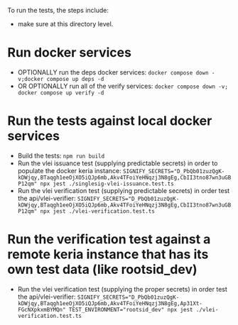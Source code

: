 To run the tests, the steps include:
* make sure at this directory level.

# Run docker services
* OPTIONALLY run the deps docker services:
```docker compose down -v;docker compose up deps -d```
* OR OPTIONALLY run all of the verify services:
```docker compose down -v; docker compose up verify -d```

# Run the tests against local docker services
* Build the tests: ```npm run build```
* Run the vlei issuance test (supplying predictable secrets) in order to populate the docker keria instance:
```SIGNIFY_SECRETS="D_PbQb01zuzQgK-kDWjqy,BTaqgh1eeOjXO5iQJp6mb,Akv4TFoiYeHNqzj3N8gEg,CbII3tno87wn3uGBP12qm" npx jest ./singlesig-vlei-issuance.test.ts```
* Run the vlei verification test (supplying predictable secrets) in order test the api/vlei-verifier:
```SIGNIFY_SECRETS="D_PbQb01zuzQgK-kDWjqy,BTaqgh1eeOjXO5iQJp6mb,Akv4TFoiYeHNqzj3N8gEg,CbII3tno87wn3uGBP12qm" npx jest ./vlei-verification.test.ts```

# Run the verification test against a remote keria instance that has its own test data (like rootsid_dev)
* Run the vlei verification test (supplying the proper secrets) in order test the api/vlei-verifier:
```SIGNIFY_SECRETS="D_PbQb01zuzQgK-kDWjqy,BTaqgh1eeOjXO5iQJp6mb,Akv4TFoiYeHNqzj3N8gEg,Ap31Xt-FGcNXpkxmBYMQn" TEST_ENVIRONMENT="rootsid_dev" npx jest ./vlei-verification.test.ts```